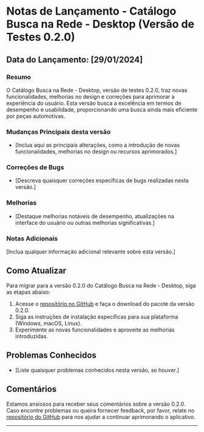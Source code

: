# Notas de Lançamento - Catálogo Busca na Rede - Desktop (Versão de Testes 0.2.0)

## Data do Lançamento: [29/01/2024]

### Resumo
O Catálogo Busca na Rede - Desktop, versão de testes 0.2.0, traz novas funcionalidades, melhorias no design e correções para aprimorar a experiência do usuário. Esta versão busca a excelência em termos de desempenho e usabilidade, proporcionando uma busca ainda mais eficiente por peças automotivas.

### Mudanças Principais desta versão
- [Inclua aqui as principais alterações, como a introdução de novas funcionalidades, melhorias no design ou recursos aprimorados.]

### Correções de Bugs
- [Descreva quaisquer correções específicas de bugs realizadas nesta versão.]

### Melhorias
- [Destaque melhorias notáveis de desempenho, atualizações na interface do usuário ou outras melhorias significativas.]

### Notas Adicionais
[Inclua qualquer informação adicional relevante sobre esta versão.]

## Como Atualizar
Para migrar para a versão 0.2.0 do Catálogo Busca na Rede - Desktop, siga as etapas abaixo:

1. Acesse o [repositório no GitHub](URL) e faça o download do pacote da versão 0.2.0.
2. Siga as instruções de instalação específicas para sua plataforma (Windows, macOS, Linux).
3. Experimente as novas funcionalidades e aproveite as melhorias introduzidas.

## Problemas Conhecidos
- [Liste quaisquer problemas conhecidos nesta versão, se houver.]

## Comentários
Estamos ansiosos para receber seus comentários sobre a versão 0.2.0. Caso encontre problemas ou queira fornecer feedback, por favor, relate no [repositório do GitHub](URL) para nos ajudar a continuar aprimorando o aplicativo.

---
